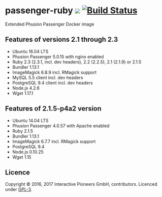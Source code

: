 # passenger-ruby [![](https://img.shields.io/badge/licence-GPL-bd0000.svg)](https://github.com/interactive-pioneers/passenger-ruby/blob/master/LICENSE) [![Build Status](https://travis-ci.org/interactive-pioneers/passenger-ruby.svg?branch=feature%2Ftests)](https://travis-ci.org/interactive-pioneers/passenger-ruby)

Extended Phusion Passenger Docker image

## Features of versions 2.1 through 2.3

- Ubuntu 16.04 LTS
- Phusion Passenger 5.0.15 with nginx enabled
- Ruby 2.3 (2.3.1, incl. dev headers), 2.2 (2.2.5), 2.1 (2.1.9) or 2.1.5
- Bundler 1.13.1
- ImageMagick 6.8.9 incl. RMagick support
- MySQL 5.5 client incl. dev headers
- PostgreSQL 9.4 client incl. dev headers
- Node.js 4.2.6
- Wget 1.17.1

## Features of 2.1.5-p4a2 version

- Ubuntu 14.04 LTS
- Phusion Passenger 4.0.57 with Apache enabled
- Ruby 2.1.5
- Bundler 1.13.1
- ImageMagick 6.7.7 incl. RMagick support
- PostgreSQL 9.4
- Node.js 0.10.25
- Wget 1.15

## Licence

Copyright © 2016, 2017 Interactive Pioneers GmbH, contributors. Licenced under [GPL-3](https://github.com/interactive-pioneers/passenger-ruby/blob/master/LICENSE).
